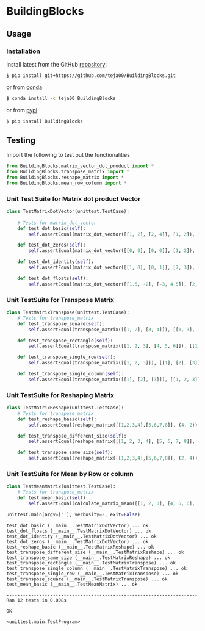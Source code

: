 # BuildingBlocks


<!-- WARNING: THIS FILE WAS AUTOGENERATED! DO NOT EDIT! -->

## Usage

### Installation

Install latest from the GitHub
[repository](https://github.com/teja00/BuildingBlocks):

``` sh
$ pip install git+https://github.com/teja00/BuildingBlocks.git
```

or from [conda](https://anaconda.org/teja00/BuildingBlocks)

``` sh
$ conda install -c teja00 BuildingBlocks
```

or from [pypi](https://pypi.org/project/BuildingBlocks/)

``` sh
$ pip install BuildingBlocks
```

## Testing

Import the following to test out the functionalities

``` python
from BuildingBlocks.matrix_vector_dot_product import *
from BuildingBlocks.transpose_matrix import *
from BuildingBlocks.reshape_matrix import *
from BuildingBlocks.mean_row_column import *
```

### Unit Test Suite for Matrix dot product Vector

``` python
class TestMatrixDotVector(unittest.TestCase):
    
    # Tests for matrix_dot_vector
    def test_dot_basic(self):
        self.assertEqual(matrix_dot_vector([[1, 2], [2, 4]], [1, 2]), [5, 10])

    def test_dot_zeros(self):
        self.assertEqual(matrix_dot_vector([[0, 0], [0, 0]], [1, 2]), [0, 0])

    def test_dot_identity(self):
        self.assertEqual(matrix_dot_vector([[1, 0], [0, 1]], [7, 3]), [7, 3])

    def test_dot_floats(self):
        self.assertEqual(matrix_dot_vector([[1.5, -2], [-3, 4.5]], [2, 1]), [1.0, -1.5])
```

### Unit TestSuite for Transpose Matrix

``` python
class TestMatrixTranspose(unittest.TestCase):
    # Tests for transpose_matrix
    def test_transpose_square(self):
        self.assertEqual(transpose_matrix([[1, 2], [3, 4]]), [[1, 3], [2, 4]])

    def test_transpose_rectangle(self):
        self.assertEqual(transpose_matrix([[1, 2, 3], [4, 5, 6]]), [[1, 4], [2, 5], [3, 6]])

    def test_transpose_single_row(self):
        self.assertEqual(transpose_matrix([[1, 2, 3]]), [[1], [2], [3]])

    def test_transpose_single_column(self):
        self.assertEqual(transpose_matrix([[1], [2], [3]]), [[1, 2, 3]])
```

### Unit TestSuite for Reshaping Matrix

``` python
class TestMatrixReshape(unittest.TestCase):
    # Tests for transpose_matrix
    def test_reshape_basic(self):
        self.assertEqual(reshape_matrix([[1,2,3,4],[5,6,7,8]], (4, 2)), [[1, 2], [3, 4], [5, 6], [7, 8]])

    def test_transpose_different_size(self):
        self.assertEqual(reshape_matrix([[1, 2, 3, 4], [5, 6, 7, 8]], (1, 4)), [])

    def test_transpose_same_size(self):
        self.assertEqual(reshape_matrix([[1,2,3,4],[5,6,7,8]], (2, 4)), [[1, 2, 3, 4], [5, 6, 7, 8]])
```

### Unit TestSuite for Mean by Row or column

``` python
class TestMeanMatrix(unittest.TestCase):
    # Tests for transpose_matrix
    def test_mean_basic(self):
        self.assertEqual(calculate_matrix_mean([[1, 2, 3], [4, 5, 6], [7, 8, 9]],'column'), [4.0, 5.0, 6.0])
```

``` python
unittest.main(argv=[''], verbosity=2, exit=False)
```

    test_dot_basic (__main__.TestMatrixDotVector) ... ok
    test_dot_floats (__main__.TestMatrixDotVector) ... ok
    test_dot_identity (__main__.TestMatrixDotVector) ... ok
    test_dot_zeros (__main__.TestMatrixDotVector) ... ok
    test_reshape_basic (__main__.TestMatrixReshape) ... ok
    test_transpose_different_size (__main__.TestMatrixReshape) ... ok
    test_transpose_same_size (__main__.TestMatrixReshape) ... ok
    test_transpose_rectangle (__main__.TestMatrixTranspose) ... ok
    test_transpose_single_column (__main__.TestMatrixTranspose) ... ok
    test_transpose_single_row (__main__.TestMatrixTranspose) ... ok
    test_transpose_square (__main__.TestMatrixTranspose) ... ok
    test_mean_basic (__main__.TestMeanMatrix) ... ok

    ----------------------------------------------------------------------
    Ran 12 tests in 0.008s

    OK

    <unittest.main.TestProgram>

